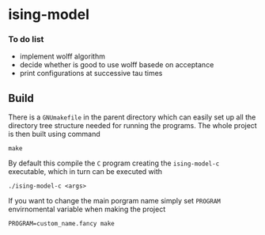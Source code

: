 # ising-model
### To do list
 - implement wolff algorithm
 - decide whether is good to use wolff basede on acceptance
 - print configurations at successive tau times
## Build
There is a `GNUmakefile` in the parent directory which can easily set up all the directory tree structure needed for running the programs. The whole project is then built using command
```
make
```
By default this compile the `C` program creating the `ising-model-c` executable, which in turn can be executed with
```
./ising-model-c <args>
```
If you want to change the main porgram name simply set `PROGRAM` envirnomental variable when making the project
```
PROGRAM=custom_name.fancy make
```
